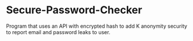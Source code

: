 # Secure-Password-Checker
Program that uses an API with encrypted hash to add K anonymity security to report email and password leaks to user.
